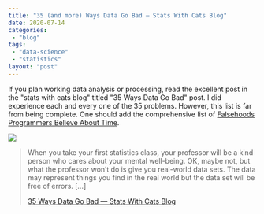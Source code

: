 ```yaml
---
title: "35 (and more) Ways Data Go Bad — Stats With Cats Blog"
date: 2020-07-14
categories: 
 - "blog"
tags: 
 - "data-science"
 - "statistics"
layout: "post"
---
```


If you plan working data analysis or processing, read the excellent post in the "stats with cats blog" titled "35 Ways Data Go Bad" post. I did experience each and every one of the 35 problems. However, this list is far from being complete. One should add the comprehensive list of [Falsehoods Programmers Believe About Time](https://infiniteundo.com/post/25326999628/falsehoods-programmers-believe-about-time).

 

![](https://statswithcats.files.wordpress.com/2020/07/error-cat-7.jpg?quality=80&strip=info&w=1600)

> When you take your first statistics class, your professor will be a kind person who cares about your mental well-being. OK, maybe not, but what the professor won’t do is give you real-world data sets. The data may represent things you find in the real world but the data set will be free of errors. […]
> 
> [35 Ways Data Go Bad — Stats With Cats Blog](http://statswithcats.net/2020/07/11/35-ways-data-go-bad/)

